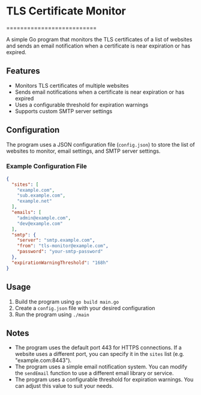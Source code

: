 

# TLS Certificate Monitor
==========================

A simple Go program that monitors the TLS certificates of a list of websites and sends an email notification when a certificate is near expiration or has expired.

## Features

* Monitors TLS certificates of multiple websites
* Sends email notifications when a certificate is near expiration or has expired
* Uses a configurable threshold for expiration warnings
* Supports custom SMTP server settings

## Configuration

The program uses a JSON configuration file (`config.json`) to store the list of websites to monitor, email settings, and SMTP server settings.

### Example Configuration File

```json
{
  "sites": [
    "example.com",
    "sub.example.com",
    "example.net"
  ],
  "emails": [
    "admin@example.com",
    "dev@example.com"
  ],
  "smtp": {
    "server": "smtp.example.com",
    "from": "tls-monitor@example.com",
    "password": "your-smtp-password"
  },
  "expirationWarningThreshold": "168h"
}
```

## Usage

1. Build the program using `go build main.go`
2. Create a `config.json` file with your desired configuration
3. Run the program using `./main`

## Notes

* The program uses the default port 443 for HTTPS connections. If a website uses a different port, you can specify it in the `sites` list (e.g. "example.com:8443").
* The program uses a simple email notification system. You can modify the `sendEmail` function to use a different email library or service.
* The program uses a configurable threshold for expiration warnings. You can adjust this value to suit your needs.
